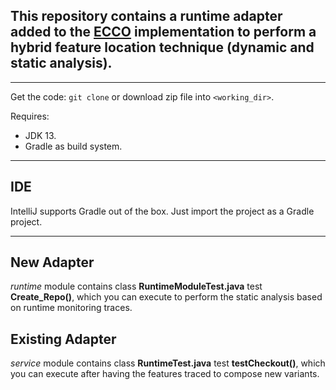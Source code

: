 ## This repository contains a runtime adapter added to the [ECCO](https://github.com/jku-isse/ecco/tree/develop) implementation to perform a hybrid feature location technique (dynamic and static analysis).
---
Get the code: `git clone` or download zip file into `<working_dir>`.

Requires:
* JDK 13.
* Gradle as build system.
---

## IDE

IntelliJ supports Gradle out of the box. Just import the project as a Gradle project.

---
## New Adapter
*runtime* module contains class __RuntimeModuleTest.java__  test __Create_Repo()__, which you can execute to perform the static analysis based on runtime monitoring traces.

## Existing Adapter
*service* module contains class __RuntimeTest.java__ test __testCheckout()__, which you can execute after having the features traced to compose new variants.
